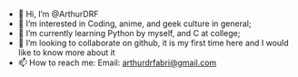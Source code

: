 - 👋 Hi, I’m @ArthurDRF
- 👀 I’m interested in Coding, anime, and geek culture in general;
- 🌱 I’m currently learning Python by myself, and C at college;
- 💞️ I’m looking to collaborate on github, it is my first time here and I would like to know more about it
- 📫 How to reach me:
  Email: arthurdrfabri@gmail.com
<!---
ArthurDRF/ArthurDRF is a ✨ special ✨ repository because its `README.md` (this file) appears on your GitHub profile.
You can click the Preview link to take a look at your changes.
--->
